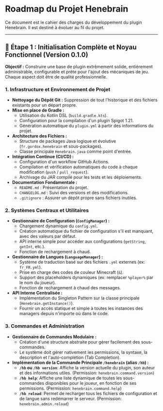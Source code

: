 # Roadmap du Projet Henebrain

Ce document est le cahier des charges du développement du plugin Henebrain. Il est destiné à évoluer au fil du projet.

---

## 🎯 Étape 1 : Initialisation Complète et Noyau Fonctionnel (Version 0.1.0)

**Objectif :** Construire une base de plugin extrêmement solide, entièrement administrable, configurable et prête pour l'ajout des mécaniques de jeu. Chaque aspect doit être de qualité professionnelle.

### **1. Infrastructure et Environnement de Projet**
- **Nettoyage du Dépôt Git :** Suppression de tout l'historique et des fichiers existants pour un départ propre.
- **Mise en place de Gradle :**
    - Utilisation du Kotlin DSL (`build.gradle.kts`).
    - Configuration pour la compilation d'un plugin Spigot 1.21.
    - Génération automatique du `plugin.yml` à partir des informations du projet.
- **Architecture des Fichiers :**
    - Structure de packages Java logique et évolutive (`fr.gordox.henebrain` et sous-packages).
    - Classe principale `Henebrain.java` comme point d'entrée.
- **Intégration Continue (CI/CD) :**
    - Configuration d'un workflow GitHub Actions.
    - Compilation et vérification automatiques du code à chaque modification (`push` / `pull_request`).
    - Archivage du JAR compilé pour les tests et les déploiements.
- **Documentation Fondamentale :**
    - `README.md` : Présentation du projet.
    - `CHANGELOG.md` : Suivi des versions et des modifications.
    - `.gitignore` : Assurer un dépôt propre sans fichiers inutiles.

### **2. Systèmes Centraux et Utilitaires**
- **Gestionnaire de Configuration (`ConfigManager`) :**
    - Chargement dynamique du `config.yml`.
    - Création automatique du fichier de configuration s'il est manquant, avec des valeurs par défaut.
    - API interne simple pour accéder aux configurations (`getString`, `getInt`, etc.).
    - Fonction de rechargement à chaud.
- **Gestionnaire de Langues (`LanguageManager`) :**
    - Système de traduction basé sur des fichiers `.yml` externes (ex: `fr_FR.yml`).
    - Prise en charge des codes de couleur Minecraft (`&`).
    - Support des placeholders dynamiques (ex: remplacer `%player%` par le nom du joueur).
    - Fonction de rechargement à chaud des messages.
- **API Interne Centralisée :**
    - Implémentation du Singleton Pattern sur la classe principale (`Henebrain.getInstance()`).
    - Fournir un accès statique et simple à toutes les instances des managers depuis n'importe où dans le code.

### **3. Commandes et Administration**
- **Gestionnaire de Commandes Modulaire :**
    - Création d'une structure abstraite pour gérer facilement des sous-commandes.
    - Le système doit gérer nativement les permissions, la syntaxe, la description et l'auto-complétion (Tab Completion).
- **Implémentation de la Commande Principale `/henebrain` (alias `/hb`) :**
    - **`/hb` ou `/hb version`**: Affiche la version actuelle du plugin, son auteur et des informations utiles. (Permission: `henebrain.command.version`)
    - **`/hb help`**: Affiche une liste dynamique de toutes les sous-commandes disponibles pour le joueur, en fonction de ses permissions. (Permission: `henebrain.command.help`)
    - **`/hb reload`**: Permet de recharger tous les fichiers de configuration et de langue sans redémarrer le serveur. (Permission: `henebrain.admin.reload`)
